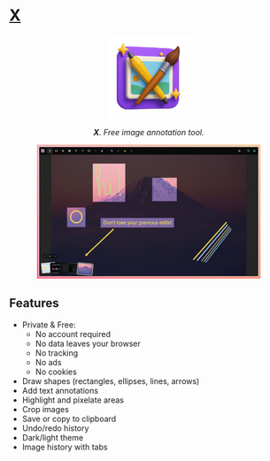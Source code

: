 # [X](https://x.pablopunk.com)

<p align="center">
  <img src="https://github.com/pablopunk/x/blob/main/public/logo.png?raw=true" alt="logo" width="150px" />
</p>

<p align="center">
  <i><b>X</b>. Free image annotation tool.</i>
</p>

<p align="center">
  <img src="https://github.com/pablopunk/x/blob/main/public/screenshot.jpg?raw=true" alt="screenshot" width="80%" />
</p>

## Features

- Private & Free:
  - No account required
  - No data leaves your browser
  - No tracking
  - No ads
  - No cookies
- Draw shapes (rectangles, ellipses, lines, arrows)
- Add text annotations
- Highlight and pixelate areas
- Crop images
- Save or copy to clipboard
- Undo/redo history
- Dark/light theme
- Image history with tabs
